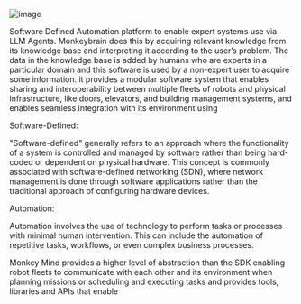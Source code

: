 
![image](https://github.com/monkeypatched-iot/sugriv-text/assets/128947637/57ec7c88-e575-44b5-b0e3-2fcf8be61304)


Software Defined Automation platform to enable expert systems use via LLM Agents. Monkeybrain does this by acquiring relevant knowledge from its knowledge base and interpreting it according to the user’s problem. The data in the knowledge base is added by humans who are experts in a particular domain and this software is used by a non-expert user to acquire some information. it provides a modular software system that enables sharing and interoperability between multiple fleets of robots and physical infrastructure, like doors, elevators, and building management systems, and enables seamless integration with its environment using 

Software-Defined:

"Software-defined" generally refers to an approach where the functionality of a system is controlled and managed by software rather than being hard-coded or dependent on physical hardware. This concept is commonly associated with software-defined networking (SDN), where network management is done through software applications rather than the traditional approach of configuring hardware devices.

Automation:

Automation involves the use of technology to perform tasks or processes with minimal human intervention. This can include the automation of repetitive tasks, workflows, or even complex business processes.

Monkey Mind provides a higher level of abstraction than the SDK enabling robot fleets to communicate with each other and its environment when planning missions or scheduling and executing tasks and provides tools, libraries and APIs that enable 

